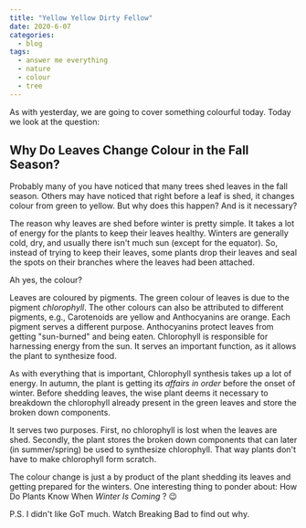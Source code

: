 ```yaml
---
title: "Yellow Yellow Dirty Fellow"
date: 2020-6-07
categories:
  - blog
tags:
  - answer me everything
  - nature
  - colour
  - tree
---
```


As with yesterday, we are going to cover something colourful today. Today we look at the question:

## Why Do Leaves Change Colour in the Fall Season?

Probably many of you have noticed that many trees shed leaves in the fall season. Others may have noticed that right before a leaf is shed, it changes colour from green to yellow. But why does this happen? And is it necessary?

The reason why leaves are shed before winter is pretty simple. It takes a lot of energy for the plants to keep their leaves healthy. Winters are generally cold, dry, and usually there isn't much sun (except for the equator). So, instead of trying to keep their leaves, some plants drop their leaves and seal the spots on their branches where the leaves had been attached.

Ah yes, the colour?

Leaves are coloured by pigments. The green colour of leaves is due to the pigment *chlorophyll*. The other colours can also be attributed to different pigments, e.g., Carotenoids are yellow and Anthocyanins are orange. Each pigment serves a different purpose. Anthocyanins protect leaves from getting "sun-burned" and being eaten. Chlorophyll is responsible for harnessing energy from the sun. It serves an important function, as it allows the plant to synthesize food.

As with everything that is important, Chlorophyll synthesis takes up a lot of energy. In autumn, the plant is getting its *affairs in order* before the onset of winter. Before shedding leaves, the wise plant deems it necessary to breakdown the chlorophyll already present in the green leaves and store the broken down components.

It serves two purposes. First, no chlorophyll is lost when the leaves are shed. Secondly, the plant stores the broken down components that can later (in summer/spring) be used to synthesize chlorophyll. That way plants don't have to make chlorophyll form scratch.

The colour change is just a by product of the plant shedding its leaves and getting prepared for the winters. One interesting thing to ponder about: How Do Plants Know When *Winter Is Coming* ? :wink:

P.S. I didn't like GoT much. Watch Breaking Bad to find out why.
